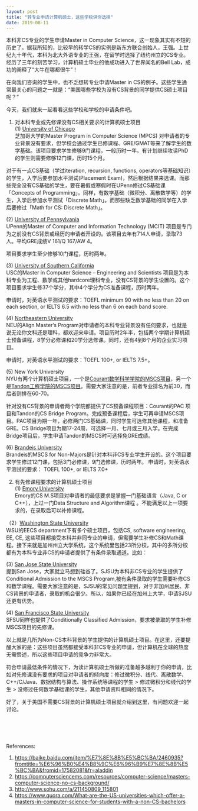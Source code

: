 ```yaml
---
layout: post
title: "转专业申请计算机硕士，这些学校供你选择"
date: 2019-08-11
---
```


本科非CS专业的学生申请Master in Computer Science，这一现象其实有不短的历史了。据我所知的，比较早的转学CS的实例是新东方联合创始人，王强。上世纪九十年代，本科为北大外语专业的王强，在留学时选择了纽约州立的CS专业。经历了三年的刻苦学习，计算机硕士毕业的他成功进入了世界闻名的Bell Lab，成功的阐释了“大牛在哪都很牛”！

在向我们咨询的学生中，也不乏想转专业申请Master in CS的例子。这些学生通常最关心的问题之一就是：“美国哪些学校为没有CS背景的同学提供CS硕士项目呢？”

今天，我们就来一起看看这些学校和学校的申请条件吧。


1. 对本科专业或先修课没有CS相关要求的计算机硕士项目  
 (1) [University of Chicago](https://masters.cs.uchicago.edu/page/application-requirements)  
 芝加哥大学的Master Program in Computer Science (MPCS) 对申请者的专业背景没有要求，但学校会通过学生已修课程、GRE/GMAT等来了解学生的数学基础。该项目要求学生修够9门课程，一般历时一年。有计划继续攻读PhD的学生则需要修够12门课，历时15个月。

 对于有一点CS基础（学过iteration, recursion, functions, operators等基础知识）的学生，入学后要参加水平测试(Placement Exam)，然后根据结果来选课。而那些完全没有CS基础的学生，要在暑假或寒假时在UPenn修过CS基础课「Concepts of Programming」。同样，有数学基础（微积分、离散数学等）的学生，入学后参加水平测试「Discrete Math」。而那些缺乏数学基础的同学在入学后要修过「Math for CS: Discrete Math」。

 (2) [University of Pennsylvania](http://www.cis.upenn.edu/prospective-students/graduate/mcit.php)  
 UPenn的Master of Computer and Information Technology (MCIT) 项目是专门为之前没有CS背景或经历的申请者开设的。该项目去年有714人申请，录取73人。平均GRE成绩V 161/Q 167/AW 4。

 项目要求学生至少修够10门课程，历时两年。

 (3) [University of Southern California](https://viterbigradadmission.usc.edu/programs/masters/msprograms/computer-science/ms-cs-scientists-engineers/)  
 USC的Master in Computer Science – Engineering and Scientists 项目是为本科专业为工程、数学或其他hardcore理科专业，没有CS背景的学生设置的。这个项目要求学生修37个学分，其中4个学分为CS准备课程，历时两年。

 申请时，对英语水平测试的要求：TOEFL minimum 90 with no less than 20 on each section, or IELTS 6.5 with no less than 6 on each band score.

 (4) [Northeastern University](https://align.khoury.northeastern.edu/apply/)  
 NEU的Align Master’s Program对申请者的本科专业背景没有任何要求，也就是说无论你文科还是理科，都欢迎来申请。项目历时2年半，包括两个学期计算机硕士预备课程，8学分必修课和20学分选修课。同时，还有4到8个月的企业实习项目。

 申请时，对英语水平测试的要求：TOEFL 100+, or IELTS 7.5+。

(5) New York University  
 NYU有两个计算机硕士项目，一个是[Courant数学科学学院的MSCS项目](https://cs.nyu.edu/home/master/prospective_admission.html)，另一个是[Tandon工程学院的MSCS项目](https://engineering.nyu.edu/academics/programs/computer-science-ms)。需要大家注意的是，前者专业排名为前30，而后者则排在60-70。

 针对没有CS背景的申请者两个学院都提供了CS预备课程项目：Courant的PAC 项目和Tandon的CS Bridge Program。完成预备课程后，学生可再申请MSCS项目。PAC项目为期一年，必修两门CS基础课，同时学生可选修其他课程，和准备GRE。CS Bridge项目为期17-24周，可选择一月、七月或三月入学。在完成Bridge项目后，学生申请Tandon的MSCS时可选择免GRE成绩。

 (6) [Brandeis University](https://www.brandeis.edu/computer-science/graduate/12-course-masters.html)  
 Brandeis的MSCS for Non-Majors是针对本科非CS专业学生开设的。这个项目要求学生修过12门课，包括3门必修课，9门选修课，历时两年。 申请时，对英语水平测试的要求： TOEFL 100+, or IELTS 7.0+

2. 有先修课程要求的计算机硕士项目  
 (1) [Emory University](http://www.cs.emory.edu/graduate/general-information/app-info/)  
 Emory的CS M.S项目对申请者的最低要求是掌握一门基础语言（Java, C or C++），上过一门Data Structure and Algorithm课程 。不能满足以上一项要求的，在录取后可以补修课程。

（2）[Washington State University](https://school.eecs.wsu.edu/academics/graduate-program/graduate_admissions/)  
 WSU的EECS department下有多个硕士项目，包括CS, software engineering, EE, CE, 这些项目都接受本科并非同专业的申请，但需要学生补修CS和Math课程。接下来就是加州州立大学系统，这个系统里包括23所分校，其中的多所分校都有为本科专业非CS的申请者提供了有条件录取通道。比如：

 (3) [San Jose State University](http://www.sjsu.edu/cs/programs/mscs/how-to-apply/)  
 提到San Jose，大家就立马想到硅谷了。SJSU为本科非CS专业的学生提供了Conditional Admission to the MSCS Program,被有条件录取的学生需要补修CS和数学课程。需要大家注意的是，SJSU的常见问题里提到，对于非加州居民、非CS背景的申请者，录取的机会很少。所以，如果你已经在加州上大学，申请SJSU还更有优势。

 (4) [San Francisco State University](http://cs.sfsu.edu/grad/GradApply.html)  
 SFSU同样也提供了Conditionally Classified Admission，要求被录取的学生补修MSCS项目的先修课。

以上就是几所为Non-CS本科背景的学生提供的计算机硕士项目。在这里，还要提醒大家的是：这些项目虽然都接受本科非CS专业的申请，但计算机在全球的热度无需赘述，所以这些项目申请的竞争力非常大。

符合申请最低条件的情况下，为读计算机硕士所做的准备越多越利于你的申请，比如对先修课没有要求的项目对申请者的倾向度：修过微积分、线代、离散数学、C++/C/Java、数据结构与算法、操作系统等课程的学生 > 修过微积分和线代的学生 > 没修过任何数学基础课的学生，其他申请资料相同的情况下。

好了，关于美国不需要CS背景的计算机硕士项目就介绍到这里，有问题欢迎一起讨论。  
<br>
<br>
<br>
<br>

References:  
1. https://baike.baidu.com/item/%E7%8E%8B%E5%BC%BA/2460935?fromtitle=%E6%96%B0%E4%B8%9C%E6%96%B9%E7%8E%8B%E5%BC%BA&fromid=17582081&fr=aladdin
2. https://computersciencems.com/resources/computer-science/masters-computer-science-no-cs-background/
3. http://www.sohu.com/a/211450809_115801
4. https://www.quora.com/What-are-the-US-universities-which-offer-a-masters-in-computer-science-for-students-with-a-non-CS-bachelors
